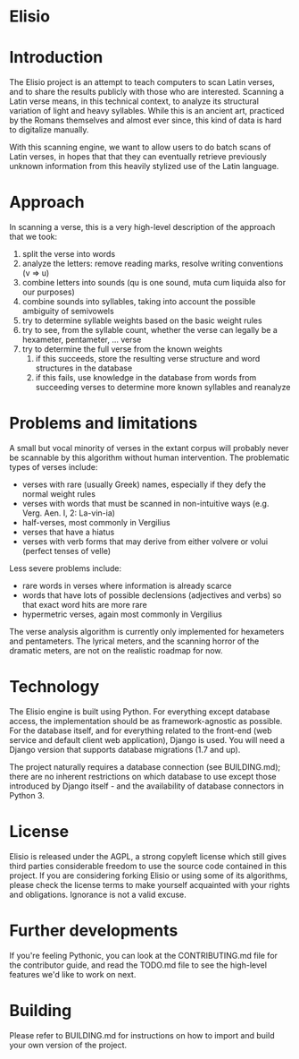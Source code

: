 Elisio
==

Introduction
===

The Elisio project is an attempt to teach computers to scan Latin verses, and to share the results publicly with those who are interested.
Scanning a Latin verse means, in this technical context, to analyze its structural variation of light and heavy syllables.
While this is an ancient art, practiced by the Romans themselves and almost ever since, this kind of data is hard to digitalize manually.

With this scanning engine, we want to allow users to do batch scans of Latin verses,
in hopes that that they can eventually retrieve previously unknown information from this heavily stylized use of the Latin language.

Approach
===

In scanning a verse, this is a very high-level description of the approach that we took:
1. split the verse into words
1. analyze the letters: remove reading marks, resolve writing conventions (v => u)
1. combine letters into sounds (qu is one sound, muta cum liquida also for our purposes)
1. combine sounds into syllables, taking into account the possible ambiguity of semivowels
1. try to determine syllable weights based on the basic weight rules
1. try to see, from the syllable count, whether the verse can legally be a hexameter, pentameter, ... verse
1. try to determine the full verse from the known weights
    1. if this succeeds, store the resulting verse structure and word structures in the database
    1. if this fails, use knowledge in the database from words from succeeding verses to determine more known syllables and reanalyze

Problems and limitations
===

A small but vocal minority of verses in the extant corpus will probably never be scannable by this algorithm without human intervention.
The problematic types of verses include:

* verses with rare (usually Greek) names, especially if they defy the normal weight rules
* verses with words that must be scanned in non-intuitive ways (e.g. Verg. Aen. I, 2: La-vin-ia)
* half-verses, most commonly in Vergilius
* verses that have a hiatus
* verses with verb forms that may derive from either volvere or volui (perfect tenses of velle)

Less severe problems include:
* rare words in verses where information is already scarce
* words that have lots of possible declensions (adjectives and verbs) so that exact word hits are more rare
* hypermetric verses, again most commonly in Vergilius

The verse analysis algorithm is currently only implemented for hexameters and pentameters.
The lyrical meters, and the scanning horror of the dramatic meters, are not on the realistic roadmap for now.

Technology
===

The Elisio engine is built using Python. For everything except database access, the implementation should be as framework-agnostic as possible.
For the database itself, and for everything related to the front-end (web service and default client web application), Django is used.
You will need a Django version that supports database migrations (1.7 and up).

The project naturally requires a database connection (see BUILDING.md); there are no inherent restrictions on which database to use
except those introduced by Django itself - and the availability of database connectors in Python 3.

License
===

Elisio is released under the AGPL, a strong copyleft license which still gives third parties
considerable freedom to use the source code contained in this project.
If you are considering forking Elisio or using some of its algorithms,
please check the license terms to make yourself acquainted with your rights and obligations.
Ignorance is not a valid excuse.

Further developments
===

If you're feeling Pythonic, you can look at the CONTRIBUTING.md file for the contributor guide,
and read the TODO.md file to see the high-level features we'd like to work on next.

Building
===
Please refer to BUILDING.md for instructions on how to import and build your own version of the project.

